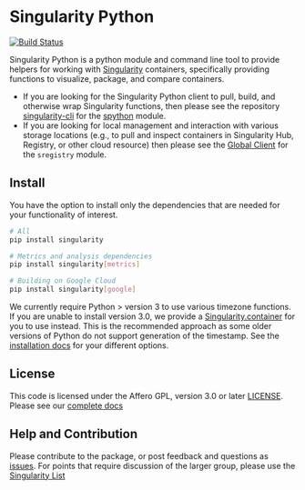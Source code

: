 # Singularity Python

[![Build Status](https://travis-ci.org/singularityware/singularity-python.svg?branch=master)](https://travis-ci.org/singularityware/singularity-python)

Singularity Python is a python module and command line tool to provide helpers for working with <a href="https://singularityware.github.io" target="_blank">Singularity</a> containers, specifically providing functions to visualize, package, and compare containers. 

 - If you are looking for the Singularity Python client to pull, build, and otherwise wrap Singularity functions, then please see the repository [singularity-cli](https://singularityhub.github.io/singularity-cli) for the [spython](https://pypi.org/project/spython/) module.
 - If you are looking for local management and interaction with various storage locations (e.g., to pull and inspect containers in Singularity Hub, Registry, or other cloud resource) then please see the [Global Client](https://singularityhub.github.io/sregistry-cli) for the `sregistry` module.

## Install
You have the option to install only the dependencies that are needed for your functionality of interest.

```bash
# All
pip install singularity

# Metrics and analysis dependencies
pip install singularity[metrics]

# Building on Google Cloud
pip install singularity[google]
```

We currently require Python > version 3 to use various timezone functions. If you are unable to install version 3.0, we provide a [Singularity.container](Singularity.container) for you to use instead. This is the recommended approach as some older versions of Python do not support generation of the timestamp. See the [installation docs](https://github.com/singularityware/singularity-python/wiki/Installation) for your different options.

## License

This code is licensed under the Affero GPL, version 3.0 or later [LICENSE](LICENSE).
Please see our [complete docs](https://github.com/singularityware/singularity-python/wiki)

## Help and Contribution
Please contribute to the package, or post feedback and questions as <a href="https://github.com/singularityware/singularity-python" target="_blank">issues</a>. For points that require discussion of the larger group, please use the <a href="https://groups.google.com/a/lbl.gov/forum/#!forum/singularity" target="_blank">Singularity List</a>
